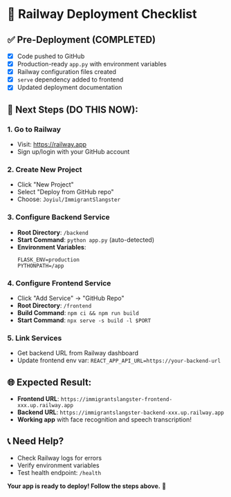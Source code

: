 # 🚀 Railway Deployment Checklist

## ✅ Pre-Deployment (COMPLETED)
- [x] Code pushed to GitHub
- [x] Production-ready `app.py` with environment variables
- [x] Railway configuration files created
- [x] `serve` dependency added to frontend
- [x] Updated deployment documentation

## 🎯 Next Steps (DO THIS NOW):

### 1. Go to Railway
- Visit: https://railway.app
- Sign up/login with your GitHub account

### 2. Create New Project
- Click "New Project"
- Select "Deploy from GitHub repo"
- Choose: `Joyiul/ImmigrantSlangster`

### 3. Configure Backend Service
- **Root Directory**: `/backend`
- **Start Command**: `python app.py` (auto-detected)
- **Environment Variables**:
  ```
  FLASK_ENV=production
  PYTHONPATH=/app
  ```

### 4. Configure Frontend Service
- Click "Add Service" → "GitHub Repo"
- **Root Directory**: `/frontend`
- **Build Command**: `npm ci && npm run build`
- **Start Command**: `npx serve -s build -l $PORT`

### 5. Link Services
- Get backend URL from Railway dashboard
- Update frontend env var: `REACT_APP_API_URL=https://your-backend-url`

## 🌐 Expected Result:
- **Frontend URL**: `https://immigrantslangster-frontend-xxx.up.railway.app`
- **Backend URL**: `https://immigrantslangster-backend-xxx.up.railway.app`
- **Working app** with face recognition and speech transcription!

## 📞 Need Help?
- Check Railway logs for errors
- Verify environment variables
- Test health endpoint: `/health`

**Your app is ready to deploy! Follow the steps above.** 🎉
